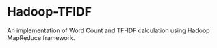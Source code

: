 # Hadoop-TFIDF
An implementation of Word Count and TF-IDF calculation using Hadoop MapReduce framework.
